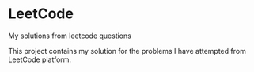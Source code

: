 # LeetCode
My solutions from leetcode questions

This project contains my solution for the problems I have attempted from LeetCode platform.
